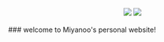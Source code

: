 <div align="center">
    <a href="https://miyanoo.github.io"> <img src="https://badgen.net/github/stars/Miyanoo/Miyanoo.github.io?icon=github&color=4ab8a1"></a>
    <a href="https://github.com/Miyanoo/Miyanoo.github.io/archive/master.zip"><img src="https://badgen.net/github/forks/Miyanoo/Miyanoo.github.io?icon=github&color=4ab8a1"></a>
</div>
<br>
### welcome to Miyanoo's personal website!
